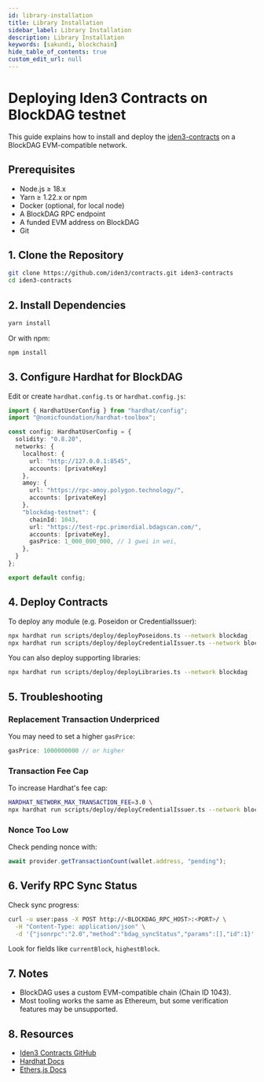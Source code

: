 ```yaml
---
id: library-installation
title: Library Installation
sidebar_label: Library Installation
description: Library Installation
keywords: [sakundi, blockchain]
hide_table_of_contents: true
custom_edit_url: null
---
```


# Deploying Iden3 Contracts on BlockDAG testnet

This guide explains how to install and deploy the [iden3-contracts](https://github.com/iden3/contracts) on a BlockDAG EVM-compatible network.

## Prerequisites

- Node.js ≥ 18.x
- Yarn ≥ 1.22.x or npm
- Docker (optional, for local node)
- A BlockDAG RPC endpoint
- A funded EVM address on BlockDAG
- Git

## 1. Clone the Repository

```bash
git clone https://github.com/iden3/contracts.git iden3-contracts
cd iden3-contracts
```

## 2. Install Dependencies

```bash
yarn install
```

Or with npm:

```bash
npm install
```

## 3. Configure Hardhat for BlockDAG

Edit or create `hardhat.config.ts` or `hardhat.config.js`:

```ts
import { HardhatUserConfig } from "hardhat/config";
import "@nomicfoundation/hardhat-toolbox";

const config: HardhatUserConfig = {
  solidity: "0.8.20",
  networks: {
    localhost: {
      url: "http://127.0.0.1:8545",
      accounts: [privateKey]
    },
    amoy: {
      url: "https://rpc-amoy.polygon.technology/",
      accounts: [privateKey]
    },
    "blockdag-testnet": {
      chainId: 1043,
      url: "https://test-rpc.primordial.bdagscan.com/",
      accounts: [privateKey],
      gasPrice: 1_000_000_000, // 1 gwei in wei,
    },
  }
};

export default config;
```

## 4. Deploy Contracts

To deploy any module (e.g. Poseidon or CredentialIssuer):

```bash
npx hardhat run scripts/deploy/deployPoseidons.ts --network blockdag
npx hardhat run scripts/deploy/deployCredentialIssuer.ts --network blockdag
```

You can also deploy supporting libraries:

```bash
npx hardhat run scripts/deploy/deployLibraries.ts --network blockdag
```

## 5. Troubleshooting

### Replacement Transaction Underpriced

You may need to set a higher `gasPrice`:

```ts
gasPrice: 1000000000 // or higher
```

### Transaction Fee Cap

To increase Hardhat's fee cap:

```bash
HARDHAT_NETWORK_MAX_TRANSACTION_FEE=3.0 \
npx hardhat run scripts/deploy/deployCredentialIssuer.ts --network blockdag
```

### Nonce Too Low

Check pending nonce with:

```js
await provider.getTransactionCount(wallet.address, "pending");
```

## 6. Verify RPC Sync Status

Check sync progress:

```bash
curl -u user:pass -X POST http://<BLOCKDAG_RPC_HOST>:<PORT>/ \
  -H "Content-Type: application/json" \
  -d '{"jsonrpc":"2.0","method":"bdag_syncStatus","params":[],"id":1}'
```

Look for fields like `currentBlock`, `highestBlock`.

## 7. Notes

- BlockDAG uses a custom EVM-compatible chain (Chain ID 1043).
- Most tooling works the same as Ethereum, but some verification features may be unsupported.

## 8. Resources

- [Iden3 Contracts GitHub](https://github.com/iden3/contracts)
- [Hardhat Docs](https://hardhat.org)
- [Ethers.js Docs](https://docs.ethers.org)

